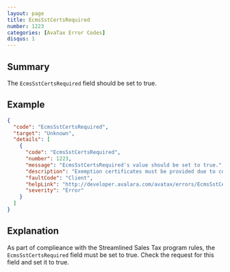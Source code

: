 ```yaml
---
layout: page
title: EcmsSstCertsRequired
number: 1223
categories: [AvaTax Error Codes]
disqus: 1
---
```


## Summary

The `EcmsSstCertsRequired` field should be set to true. 

## Example

```json
{
  "code": "EcmsSstCertsRequired",
  "target": "Unknown",
  "details": [
    {
      "code": "EcmsSstCertsRequired",
      "number": 1223,
      "message": "EcmsSstCertsRequired's value should be set to true.",
      "description": "Exemption certificates must be provided due to compliance to Streamlined Sales Tax rules.",
      "faultCode": "Client",
      "helpLink": "http://developer.avalara.com/avatax/errors/EcmsSstCertsRequired",
      "severity": "Error"
    }
  ]
}
```

## Explanation

As part of complieance with the Streamlined Sales Tax program rules, the `EcmsSstCertsRequired` field must be set to true. Check the request for this field and set it to true.